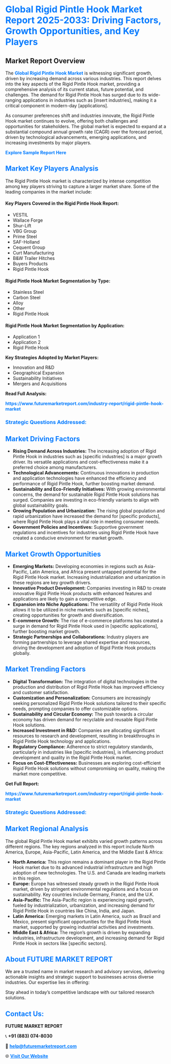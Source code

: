 <h1 style="color: #007BFF;">Global Rigid Pintle Hook Market Report 2025-2033: Driving Factors, Growth Opportunities, and Key Players</h1>

<section id="overview">
<h2>Market Report Overview</h2>
<p>The <a href="https://www.futuremarketreport.com/industry-report/rigid-pintle-hook-market" style="color: #007BFF; text-decoration: none;"><strong>Global Rigid Pintle Hook Market</strong></a> is witnessing significant growth, driven by increasing demand across various industries. This report delves into the key aspects of the Rigid Pintle Hook market, providing a comprehensive analysis of its current status, future potential, and challenges. The demand for Rigid Pintle Hook has surged due to its wide-ranging applications in industries such as [insert industries], making it a critical component in modern-day [applications].</p>
<p>As consumer preferences shift and industries innovate, the Rigid Pintle Hook market continues to evolve, offering both challenges and opportunities for stakeholders. The global market is expected to expand at a substantial compound annual growth rate (CAGR) over the forecast period, driven by technological advancements, emerging applications, and increasing investments by major players.</p>
</section>

<section id="overview">
<p><a href="https://www.futuremarketreport.com/request-sample/reportId=99683" style="color: #007BFF; text-decoration: none;"><strong>Explore Sample Report Here</strong></a></p>
</section>

<section id="key-players">
<h2 style="color: #007BFF;">Market Key Players Analysis</h2>
<p>The Rigid Pintle Hook market is characterized by intense competition among key players striving to capture a larger market share. Some of the leading companies in the market include:</p>
<h4>Key Players Covered in the Rigid Pintle Hook Report:</h4>
<ul><li>VESTIL</li><li>Wallace Forge</li><li>Shur-Lift</li><li>VBG Group</li><li>Prime Steel</li><li>SAF-Holland</li><li>Cequent Group</li><li>Curt Manufacturing</li><li>B&amp;W Trailer Hitches</li><li>Buyers Products</li><li>Rigid Pintle Hook</li></ul>
<h4>Rigid Pintle Hook Market Segmentation by Type:</h4>
<ul><li>Stainless Steel</li><li>Carbon Steel</li><li>Alloy</li><li>Other</li><li>Rigid Pintle Hook</li></ul>

<h4>Rigid Pintle Hook Market Segmentation by Application:</h4>
<ul><li>Application 1</li><li>Application 2</li><li>Rigid Pintle Hook</li></ul>
<p><strong>Key Strategies Adopted by Market Players:</strong></p>
<ul>
<li>Innovation and R&D</li>
<li>Geographical Expansion</li>
<li>Sustainability Initiatives</li>
<li>Mergers and Acquisitions</li>
</ul>
</section>

<section>
<p><strong>Read Full Analysis: </strong></p><a href="https://www.futuremarketreport.com/industry-report/rigid-pintle-hook-market" style="color: #007BFF; text-decoration: none;"><strong>https://www.futuremarketreport.com/industry-report/rigid-pintle-hook-market</strong></a>
<h3 style="color: #007BFF;">Strategic Questions Addressed:</h3>
</section>

<section id="driving-factors">
<h2 style="color: #007BFF;">Market Driving Factors</h2>
<ul>
<li><strong>Rising Demand Across Industries:</strong> The increasing adoption of Rigid Pintle Hook in industries such as [specific industries] is a major growth driver. Its versatile applications and cost-effectiveness make it a preferred choice among manufacturers.</li>
<li><strong>Technological Advancements:</strong> Continuous innovations in production and application technologies have enhanced the efficiency and performance of Rigid Pintle Hook, further boosting market demand.</li>
<li><strong>Sustainability and Eco-Friendly Initiatives:</strong> With growing environmental concerns, the demand for sustainable Rigid Pintle Hook solutions has surged. Companies are investing in eco-friendly variants to align with global sustainability goals.</li>
<li><strong>Growing Population and Urbanization:</strong> The rising global population and rapid urbanization have increased the demand for [specific products], where Rigid Pintle Hook plays a vital role in meeting consumer needs.</li>
<li><strong>Government Policies and Incentives:</strong> Supportive government regulations and incentives for industries using Rigid Pintle Hook have created a conducive environment for market growth.</li>
</ul>
</section>

<section id="growth-opportunities">
<h2 style="color: #007BFF;">Market Growth Opportunities</h2>
<ul>
<li><strong>Emerging Markets:</strong> Developing economies in regions such as Asia-Pacific, Latin America, and Africa present untapped potential for the Rigid Pintle Hook market. Increasing industrialization and urbanization in these regions are key growth drivers.</li>
<li><strong>Innovative Product Development:</strong> Companies investing in R&D to create innovative Rigid Pintle Hook products with enhanced features and applications are likely to gain a competitive edge.</li>
<li><strong>Expansion into Niche Applications:</strong> The versatility of Rigid Pintle Hook allows it to be utilized in niche markets such as [specific niches], creating opportunities for growth and diversification.</li>
<li><strong>E-commerce Growth:</strong> The rise of e-commerce platforms has created a surge in demand for Rigid Pintle Hook used in [specific applications], further boosting market growth.</li>
<li><strong>Strategic Partnerships and Collaborations:</strong> Industry players are forming partnerships to leverage shared expertise and resources, driving the development and adoption of Rigid Pintle Hook products globally.</li>
</ul>
</section>

<section id="trending-factors">
<h2 style="color: #007BFF;">Market Trending Factors</h2>
<ul>
<li><strong>Digital Transformation:</strong> The integration of digital technologies in the production and distribution of Rigid Pintle Hook has improved efficiency and customer satisfaction.</li>
<li><strong>Customization and Personalization:</strong> Consumers are increasingly seeking personalized Rigid Pintle Hook solutions tailored to their specific needs, prompting companies to offer customizable options.</li>
<li><strong>Sustainability and Circular Economy:</strong> The push towards a circular economy has driven demand for recyclable and reusable Rigid Pintle Hook solutions.</li>
<li><strong>Increased Investment in R&D:</strong> Companies are allocating significant resources to research and development, resulting in breakthroughs in Rigid Pintle Hook technology and applications.</li>
<li><strong>Regulatory Compliance:</strong> Adherence to strict regulatory standards, particularly in industries like [specific industries], is influencing product development and quality in the Rigid Pintle Hook market.</li>
<li><strong>Focus on Cost-Effectiveness:</strong> Businesses are exploring cost-efficient Rigid Pintle Hook solutions without compromising on quality, making the market more competitive.</li>
</ul>
</section>

<section>
<p><strong>Get Full Report: </strong></p><a href="https://www.futuremarketreport.com/industry-report/rigid-pintle-hook-market" style="color: #007BFF; text-decoration: none;"><strong>https://www.futuremarketreport.com/industry-report/rigid-pintle-hook-market</strong></a>
<h3 style="color: #007BFF;">Strategic Questions Addressed:</h3>
</section>


<section id="regional-analysis">
<h2 style="color: #007BFF;">Market Regional Analysis</h2>
<p>The global Rigid Pintle Hook market exhibits varied growth patterns across different regions. The key regions analyzed in this report include North America, Europe, Asia-Pacific, Latin America, and the Middle East & Africa:</p>
<ul>
<li><strong>North America:</strong> This region remains a dominant player in the Rigid Pintle Hook market due to its advanced industrial infrastructure and high adoption of new technologies. The U.S. and Canada are leading markets in this region.</li>
<li><strong>Europe:</strong> Europe has witnessed steady growth in the Rigid Pintle Hook market, driven by stringent environmental regulations and a focus on sustainability. Key countries include Germany, France, and the U.K.</li>
<li><strong>Asia-Pacific:</strong> The Asia-Pacific region is experiencing rapid growth, fueled by industrialization, urbanization, and increasing demand for Rigid Pintle Hook in countries like China, India, and Japan.</li>
<li><strong>Latin America:</strong> Emerging markets in Latin America, such as Brazil and Mexico, present significant opportunities for the Rigid Pintle Hook market, supported by growing industrial activities and investments.</li>
<li><strong>Middle East & Africa:</strong> The region’s growth is driven by expanding industries, infrastructure development, and increasing demand for Rigid Pintle Hook in sectors like [specific sectors].</li>
</ul>
</section>

<footer>
<h2 style="color: #007BFF;">About FUTURE MARKET REPORT</h2>
<p>We are a trusted name in market research and advisory services, delivering actionable insights and strategic support to businesses across diverse industries. Our expertise lies in offering:</p>

<p>Stay ahead in today’s competitive landscape with our tailored research solutions.</p>

<h2 style="color: #007BFF;">Contact Us:</h2>
<p><strong>FUTURE MARKET REPORT</strong></p>
<p>📞 <strong>+91 (883) 074-8030</strong></p>
<p>📧 <strong><a href="mailto:help@futuremarketreport.com" style="color: #007BFF;">help@futuremarketreport.com</a></strong></p>
<p>🌐 <strong><a href="https://www.futuremarketreport.com/" style="color: #007BFF;">Visit Our Website</a></strong></p>
</footer>
